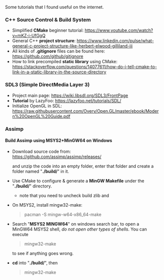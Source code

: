 Some tutorials that I found useful on the internet.

### C++ Source Control & Build System

* Simplified **CMake** beginner tutorial:
  https://www.youtube.com/watch?v=mKZ-i-UfGgQ
* General C++ **project structure**: 
  https://www.linkedin.com/pulse/what-general-c-project-structure-like-herbert-elwood-gilliland-iii
* All kinds of **.gitignore** files can be found here:
  https://github.com/github/gitignore
* How to link precompiled **static library** using CMake:
  https://stackoverflow.com/questions/14077611/how-do-i-tell-cmake-to-link-in-a-static-library-in-the-source-directory

### SDL3 (Simple DirectMedia Layer 3)
* Project main page:
  https://wiki.libsdl.org/SDL3/FrontPage
* **Tutorial** by LazyFoo:
  https://lazyfoo.net/tutorials/SDL/
* Initialize OpenGL in SDL:
  https://raw.githubusercontent.com/Overv/Open.GL/master/ebook/Modern%20OpenGL%20Guide.pdf

### Assimp

#### Build Assimp using MSYS2+MinGW64 on Windows
* Download source code from: 
  https://github.com/assimp/assimp/releases/
  
  and unzip the code into an empty folder, enter that folder and create a folder named "**./build/**" in it.
* Use CMake to configure & generate a **MinGW Makefile** under the "**./build/**" directory.
  
  - note that you need to uncheck build zlib and 

* On MSYS2, install mingw32-make:
  > pacman -S mingw-w64-x86_64-make
* Search "**MSYS2 MINGW64**" on windows search bar, to open a MinGW64 MSYS2 shell, *do not open other types of shells*. You can execute
  > mingw32-make
  
  to see if anything goes wrong.
* **cd** into "**./build/**", then
  > mingw32-make

